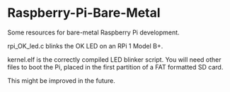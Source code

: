 # Raspberry-Pi-Bare-Metal

Some resources for bare-metal Raspberry Pi development.

rpi_OK_led.c blinks the OK LED on an RPi 1 Model B+.

kernel.elf is the correctly compiled LED blinker script. You will need other files to boot the Pi, placed in the first partition of a FAT formatted SD card.

This might be improved in the future. 
